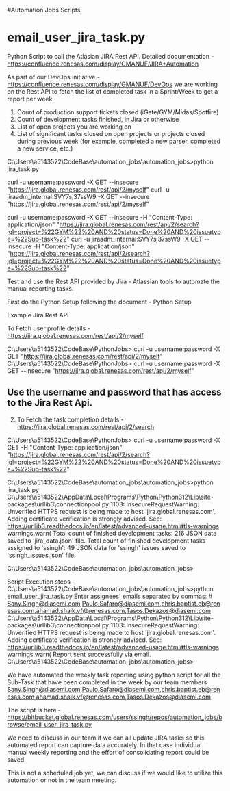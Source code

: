 #Automation Jobs Scripts

# email_user_jira_task.py
Python Script to call the Atlasian JIRA Rest API. Detailed documentation - https://confluence.renesas.com/display/GMANUF/JIRA+Automation

As part of our DevOps initiative - https://confluence.renesas.com/display/GMANUF/DevOps we are working on the Rest API to fetch the list of completed task in a Sprint/Week to get a report per week.

1)	Count of production support tickets closed (iGate/GYM/Midas/Spotfire)
2)	Count of development tasks finished, in Jira or otherwise
3)	List of open projects you are working on
4)	List of significant tasks closed on open projects or projects closed during previous week (for example, completed a new parser, completed a new service, etc.)


C:\Users\a5143522\CodeBase\automation_jobs\automation_jobs>python jira_task.py

curl -u username:password -X GET --insecure "https://jira.global.renesas.com/rest/api/2/myself"
curl -u jiraadm_internal:SVY7sj37ssW9 -X GET --insecure "https://jira.global.renesas.com/rest/api/2/myself"

curl -u username:password -X GET --insecure -H "Content-Type: application/json" "https://jira.global.renesas.com/rest/api/2/search?jql=project=%22GYM%22%20AND%20status=Done%20AND%20issuetype=%22Sub-task%22"
curl -u jiraadm_internal:SVY7sj37ssW9 -X GET --insecure -H "Content-Type: application/json" "https://jira.global.renesas.com/rest/api/2/search?jql=project=%22GYM%22%20AND%20status=Done%20AND%20issuetype=%22Sub-task%22"



Test and use the Rest API provided by Jira - Atlassian tools to automate the manual reporting tasks.

First do the Python Setup following the document - Python Setup

Example Jira Rest API  

To Fetch user profile details - https://jira.global.renesas.com/rest/api/2/myself


C:\Users\a5143522\CodeBase\PythonJobs> curl -u username:password -X GET "https://jira.global.renesas.com/rest/api/2/myself"
C:\Users\a5143522\CodeBase\PythonJobs> curl -u username:password -X GET --insecure "https://jira.global.renesas.com/rest/api/2/myself"

## Use the username and password that has access to the Jira Rest Api.

2. To Fetch the task completion details - https://jira.global.renesas.com/rest/api/2/search

C:\Users\a5143522\CodeBase\PythonJobs> curl -u username:password -X GET -H "Content-Type: application/json" "https://jira.global.renesas.com/rest/api/2/search?jql=project=%22GYM%22%20AND%20status=Done%20AND%20issuetype=%22Sub-task%22"



C:\Users\a5143522\CodeBase\automation_jobs\automation_jobs>python jira_task.py
C:\Users\a5143522\AppData\Local\Programs\Python\Python312\Lib\site-packages\urllib3\connectionpool.py:1103: InsecureRequestWarning: Unverified HTTPS request is being made to host 'jira.global.renesas.com'. Adding certificate verification is strongly advised. See: https://urllib3.readthedocs.io/en/latest/advanced-usage.html#tls-warnings
  warnings.warn(
Total count of finished development tasks: 216
JSON data saved to 'jira_data.json' file.
Total count of finished development tasks assigned to 'ssingh': 49
JSON data for 'ssingh' issues saved to 'ssingh_issues.json' file.

C:\Users\a5143522\CodeBase\automation_jobs\automation_jobs>



 Script Execution steps -
 C:\Users\a5143522\CodeBase\automation_jobs\automation_jobs>python email_user_jira_task.py
 Enter assignees' emails separated by commas: # Sany.Singh@diasemi.com,Paulo.Safaro@diasemi.com,chris.baptist.eb@renesas.com,ahamad.shaik.vf@renesas.com,Tasos.Dekazos@diasemi.com
 C:\Users\a5143522\AppData\Local\Programs\Python\Python312\Lib\site-packages\urllib3\connectionpool.py:1103: InsecureRequestWarning: Unverified HTTPS request is being made to host 'jira.global.renesas.com'. Adding certificate verification is strongly advised. See: https://urllib3.readthedocs.io/en/latest/advanced-usage.html#tls-warnings
  warnings.warn(
 Report sent successfully via email.
 C:\Users\a5143522\CodeBase\automation_jobs\automation_jobs>



We have automated the weekly task reporting using python script for all the Sub-Task that have been completed in the week by our team members Sany.Singh@diasemi.com,Paulo.Safaro@diasemi.com,chris.baptist.eb@renesas.com,ahamad.shaik.vf@renesas.com,Tasos.Dekazos@diasemi.com



The script is here - https://bitbucket.global.renesas.com/users/ssingh/repos/automation_jobs/browse/email_user_jira_task.py

We need to discuss in our team if we can all update JIRA tasks so this automated report can capture data accurately. In that case individual manual weekly reporting and the effort of consolidating report could be saved. 

This is not a scheduled job yet, we can discuss if we would like to utilize this automation or not in the team meeting.
